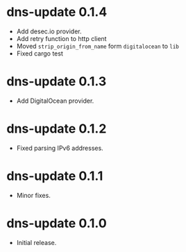 dns-update 0.1.4
================================
- Add desec.io provider.
- Add retry function to http client
- Moved `strip_origin_from_name` form `digitalocean` to `lib`
- Fixed cargo test 

dns-update 0.1.3
================================
- Add DigitalOcean provider.

dns-update 0.1.2
================================
- Fixed parsing IPv6 addresses.

dns-update 0.1.1
================================
- Minor fixes.

dns-update 0.1.0
================================
- Initial release.
